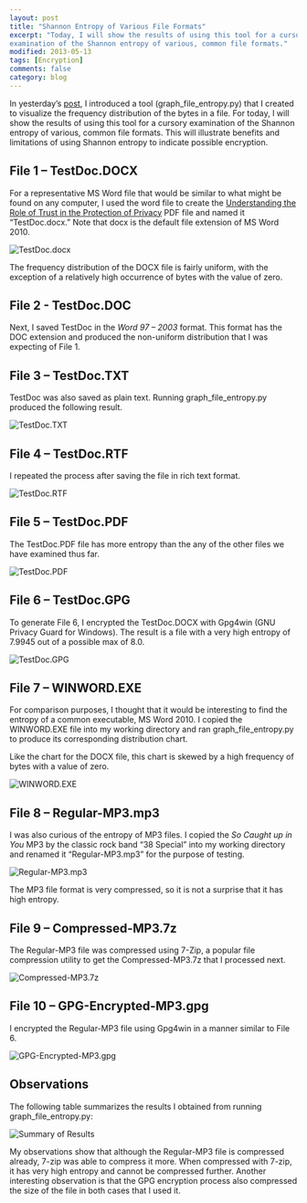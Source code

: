 ```yaml
---
layout: post
title: "Shannon Entropy of Various File Formats"
excerpt: "Today, I will show the results of using this tool for a cursory
examination of the Shannon entropy of various, common file formats."
modified: 2013-05-13
tags: [Encryption]
comments: false
category: blog
---
```


In yesterday’s [post](/blog/calculate-file-entropy/), I introduced a tool
(graph_file_entropy.py) that I created to visualize the frequency distribution
of the bytes in a file.  For today, I will show the results of using this tool
for a cursory examination of the Shannon entropy of various, common file
formats.  This will illustrate benefits and limitations of using Shannon
entropy to indicate possible encryption.

## File 1 – TestDoc.DOCX

For a representative MS Word file that would be similar to what might be found
on any computer, I used the word file to create the [Understanding the Role of
Trust in the Protection of Privacy](/media/Understanding-the-Role-of-Trust-in-the-Protection-of-Privacy.pdf)
PDF file and named it “TestDoc.docx.”  Note that docx is the default file
extension of MS Word 2010.

![TestDoc.docx](/images/TestDoc.docx-1024x464.png)

The frequency distribution of the DOCX file is fairly uniform, with the
exception of a relatively high occurrence of bytes with the value of zero.

## File 2 -  TestDoc.DOC

Next, I saved TestDoc in the _Word 97 – 2003_ format.  This format has
the DOC extension and produced the non-uniform distribution that I was
expecting of File 1.

## File 3 – TestDoc.TXT

TestDoc was also saved as plain text.  Running graph_file_entropy.py produced
the following result.

![TestDoc.TXT](/images/TestDoc.TXT-1024x464.png)

## File 4 – TestDoc.RTF

I repeated the process after saving the file in rich text format.

![TestDoc.RTF](/images/TestDoc.RTF-1024x464.png)

## File 5 – TestDoc.PDF

The TestDoc.PDF file has more entropy than the any of the other files we have
examined thus far.

![TestDoc.PDF](/images/TestDoc.PDF-1024x464.png)

## File 6 – TestDoc.GPG

To generate File 6, I encrypted the TestDoc.DOCX with Gpg4win (GNU Privacy
Guard for Windows).  The result is a file with a very high entropy of 7.9945
out of a possible max of 8.0.

![TestDoc.GPG](/images/TestDoc.GPG_-1024x464.png)

## File 7 – WINWORD.EXE

For comparison purposes, I thought that it would be interesting to find the
entropy of a common executable, MS Word 2010.  I copied the WINWORD.EXE file
into my working directory and ran graph_file_entropy.py to produce its
corresponding distribution chart.

Like the chart for the DOCX file, this chart is skewed by a high frequency of
bytes with a value of zero.

![WINWORD.EXE](/images/WINWORD.EXE_-1024x464.png)

## File 8 – Regular-MP3.mp3

I was also curious of the entropy of MP3 files.  I copied the _So Caught up
in You_ MP3 by the classic rock band “38 Special” into my working
directory and renamed it “Regular-MP3.mp3” for the purpose of testing.

![Regular-MP3.mp3](/images/Regular-MP3-1024x464.png)

The MP3 file format is very compressed, so it is not a surprise that it has
high entropy.

## File 9 – Compressed-MP3.7z

The Regular-MP3 file was compressed using 7-Zip, a popular file compression
utility to get the Compressed-MP3.7z that I processed next.

![Compressed-MP3.7z](/images/Compressed-MP3.7z-1024x464.png)

## File 10 – GPG-Encrypted-MP3.gpg

I encrypted the Regular-MP3 file using Gpg4win in a manner similar to File 6.

![GPG-Encrypted-MP3.gpg](/images/GPG-Encrypted-MP3.gpg_-1024x464.png)

## Observations

The following table summarizes the results I obtained from running
graph_file_entropy.py:

![Summary of Results](/images/Summary.png)

My observations show that although the Regular-MP3 file is compressed already,
7-zip was able to compress it more.  When compressed with 7-zip, it has very
high entropy and cannot be compressed further.  Another interesting observation
is that the GPG encryption process also compressed the size of the file in both
cases that I used it.
